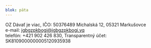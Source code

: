 ```yaml
---
blok: päta
---
```

OZ Dávať je viac, IČO: 50376489
Michalská 12, 05321 Markušovce  
e-mail: <jgbgzpkbogi@jgbgzpkbogi.yq>  
telefón: +421 902 426 830, 
Transparentný účet: SK8109000000005120935938
